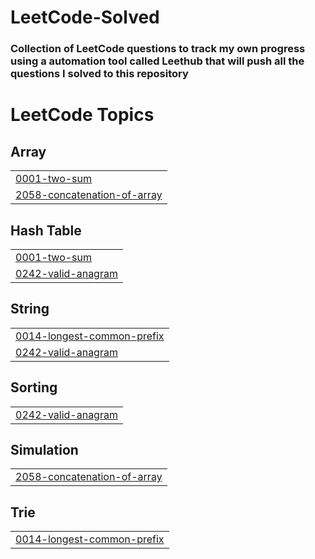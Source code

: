 # LeetCode-Solved
### Collection of LeetCode questions to track my own progress using a automation tool called Leethub that will push all the questions I solved to this repository 

<!---LeetCode Topics Start-->
# LeetCode Topics
## Array
|  |
| ------- |
| [0001-two-sum](https://github.com/HarshitKant/LeetCode-Solved/tree/master/0001-two-sum) |
| [2058-concatenation-of-array](https://github.com/HarshitKant/LeetCode-Solved/tree/master/2058-concatenation-of-array) |
## Hash Table
|  |
| ------- |
| [0001-two-sum](https://github.com/HarshitKant/LeetCode-Solved/tree/master/0001-two-sum) |
| [0242-valid-anagram](https://github.com/HarshitKant/LeetCode-Solved/tree/master/0242-valid-anagram) |
## String
|  |
| ------- |
| [0014-longest-common-prefix](https://github.com/HarshitKant/LeetCode-Solved/tree/master/0014-longest-common-prefix) |
| [0242-valid-anagram](https://github.com/HarshitKant/LeetCode-Solved/tree/master/0242-valid-anagram) |
## Sorting
|  |
| ------- |
| [0242-valid-anagram](https://github.com/HarshitKant/LeetCode-Solved/tree/master/0242-valid-anagram) |
## Simulation
|  |
| ------- |
| [2058-concatenation-of-array](https://github.com/HarshitKant/LeetCode-Solved/tree/master/2058-concatenation-of-array) |
## Trie
|  |
| ------- |
| [0014-longest-common-prefix](https://github.com/HarshitKant/LeetCode-Solved/tree/master/0014-longest-common-prefix) |
<!---LeetCode Topics End-->